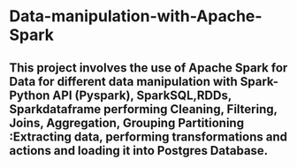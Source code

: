 # Data-manipulation-with-Apache-Spark

## This project involves the use of Apache Spark for Data for different data manipulation with Spark-Python API (Pyspark), SparkSQL,RDDs, Sparkdataframe performing Cleaning, Filtering, Joins, Aggregation, Grouping Partitioning :Extracting data, performing transformations and actions and loading it into Postgres Database. 
